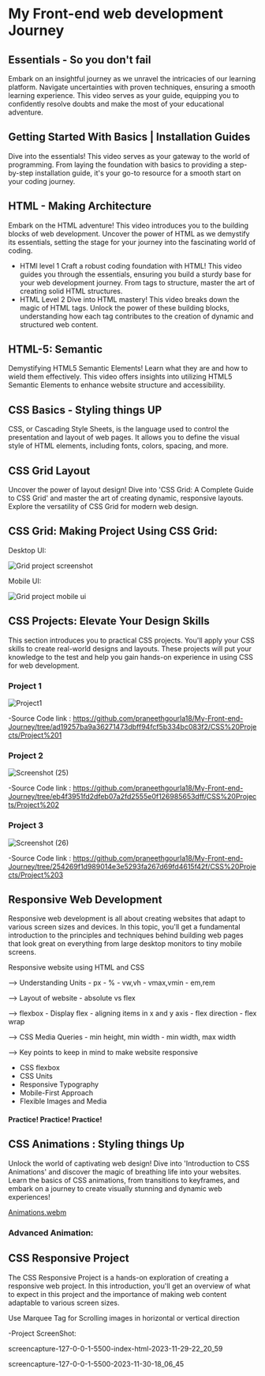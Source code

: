 # My Front-end web development Journey

## Essentials - So you don't fail
Embark on an insightful journey as we unravel the intricacies of our learning platform. Navigate uncertainties with proven techniques, ensuring a smooth learning experience. This video serves as your guide, equipping you to confidently resolve doubts and make the most of your educational adventure.

## Getting Started With Basics | Installation Guides
Dive into the essentials! This video serves as your gateway to the world of programming. From laying the foundation with basics to providing a step-by-step installation guide, it's your go-to resource for a smooth start on your coding journey.

## HTML - Making Architecture
Embark on the HTML adventure! This video introduces you to the building blocks of web development. Uncover the power of HTML as we demystify its essentials, setting the stage for your journey into the fascinating world of coding.

 * HTMl level 1 Craft a robust coding foundation with HTML! This video guides you through the essentials, ensuring you build a sturdy base for your web development journey. From tags to structure, master the art of creating solid HTML structures.
* HTML Level 2 Dive into HTML mastery! This video breaks down the magic of HTML tags. Unlock the power of these building blocks, understanding how each tag contributes to the creation of dynamic and structured web content.
## HTML-5: Semantic
Demystifying HTML5 Semantic Elements! Learn what they are and how to wield them effectively. This video offers insights into utilizing HTML5 Semantic Elements to enhance website
structure and accessibility.

## CSS Basics - Styling things UP
CSS, or Cascading Style Sheets, is the language used to control the presentation and layout of web pages. It allows you to define the visual style of HTML elements, including fonts, colors, spacing, and more.

## CSS Grid Layout
Uncover the power of layout design! Dive into 'CSS Grid: A Complete Guide to CSS Grid' and master the art of creating dynamic, responsive layouts. Explore the versatility of CSS Grid for modern web design.


## CSS Grid: Making Project Using CSS Grid:

Desktop UI:

![Grid project screenshot](https://github.com/praneethgourla18/My-Front-end-Journey/assets/154213100/4c812977-493d-4740-90b2-723ff9d50bef)




Mobile UI:

![Grid project mobile ui](https://github.com/praneethgourla18/My-Front-end-Journey/assets/154213100/2542d04a-5424-4516-96ef-61fa02406e78)


## CSS Projects: Elevate Your Design Skills
This section introduces you to practical CSS projects. You'll apply your CSS skills to create real-world designs and layouts. These projects will put your knowledge to the test and help you gain hands-on experience in using CSS for web development.

### Project 1

![Project1](https://github.com/praneethgourla18/My-Front-end-Journey/assets/154213100/ff693881-8a28-4630-b0ce-e28406cbe629)


-Source Code link : https://github.com/praneethgourla18/My-Front-end-Journey/tree/ad19257ba9a36271473dbff94fcf5b334bc083f2/CSS%20Projects/Project%201

### Project 2
![Screenshot (25)](https://github.com/praneethgourla18/My-Front-end-Journey/assets/154213100/93920a29-0616-4ab4-9b52-a58c3c17c6a1)



-Source Code link : https://github.com/praneethgourla18/My-Front-end-Journey/tree/eb4f3951fd2dfeb07a2fd2555e0f126985653dff/CSS%20Projects/Project%202

### Project 3 

![Screenshot (26)](https://github.com/praneethgourla18/My-Front-end-Journey/assets/154213100/4e1cae5a-6c96-4223-b501-4f66f3a41a07)


-Source Code link : https://github.com/praneethgourla18/My-Front-end-Journey/tree/254269f1d989014e3e5293fa267d69fd4615f42f/CSS%20Projects/Project%203

## Responsive Web Development
Responsive web development is all about creating websites that adapt to various screen sizes and devices. In this topic, you'll get a fundamental introduction to the principles and techniques behind building web pages that look great on everything from large desktop monitors to tiny mobile screens.

Responsive website using HTML and CSS

--> Understanding Units - px - % - vw,vh - vmax,vmin - em,rem

--> Layout of website - absolute vs flex

--> flexbox - Display flex - aligning items in x and y axis - flex direction - flex wrap

--> CSS Media Queries - min height, min width - min width, max width

--> Key points to keep in mind to make website responsive

* CSS flexbox
* CSS Units
* Responsive Typography
* Mobile-First Approach
* Flexible Images and Media
#### Practice! Practice! Practice!

## CSS Animations : Styling things Up
Unlock the world of captivating web design! Dive into 'Introduction to CSS Animations' and discover the magic of breathing life into your websites. Learn the basics of CSS animations, from transitions to keyframes, and embark on a journey to create visually stunning and dynamic web experiences!

[Animations.webm](https://github.com/praneethgourla18/My-Front-end-Journey/assets/154213100/fab3dfed-1d4a-47d7-b880-c9ea3f07e695)


### Advanced Animation:


## CSS Responsive Project
The CSS Responsive Project is a hands-on exploration of creating a responsive web project. In this introduction, you'll get an overview of what to expect in this project and the importance of making web content adaptable to various screen sizes.

Use Marquee Tag for Scrolling images in horizontal or vertical direction


-Project ScreenShot:

screencapture-127-0-0-1-5500-index-html-2023-11-29-22_20_59

screencapture-127-0-0-1-5500-2023-11-30-18_06_45


